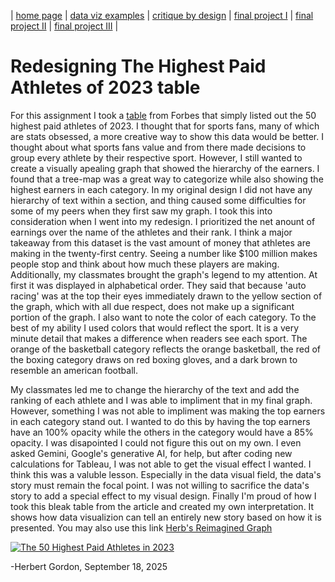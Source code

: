 | [home page](https://cmustudent.github.io/tswd-portfolio-templates/) | [data viz examples](dataviz-examples) | [critique by design](critique-by-design) | [final project I](final-project-part-one) | [final project II](final-project-part-two) | [final project III](final-project-part-three) |

# Redesigning The Highest Paid Athletes of 2023 table 

For this assignment I took a [table](https://www.forbes.com/lists/athletes/?sh=162054105b7e) from Forbes that simply listed out the 50 highest paid athletes of 2023. I thought that for sports fans, many of which are stats obsessed, a more creative way to show this data would be better. I thought about what sports fans value and from there made decisions to group every athlete by their respective sport. However, I still wanted to create a visually apealing graph that showed the hierarchy of the earners. I found that a tree-map was a great way to categorize while also showing the highest earners in each category. In my original design I did not have any hierarchy of text within a section, and thing caused some difficulties for some of my peers when they first saw my graph. I took this into consideration when I went into my redesign. I prioritized the net anount of earnings over the name of the athletes and their rank. I think a major takeaway from this dataset is the vast amount of money that athletes are making in the twenty-first centry. Seeing a number like $100 million makes people stop and think about how much these players are making. Additionally, my classmates brought the graph's legend to my attention. At first it was displayed in alphabetical order. They said that because 'auto racing' was at the top their eyes immediately drawn to the yellow section of the graph, which with all due respect, does not make up a significant portion of the graph. I also want to note the color of each category. To the best of my ability I used colors that would reflect the sport. It is a very minute detail that makes a difference when readers see each sport. The orange of the basketball category reflects the orange basketball, the red of the boxing category draws on red boxing gloves, and a dark brown to resemble an american football.

My classmates led me to change the hierarchy of the text and add the ranking of each athlete and I was able to impliment that in my final graph. However, something I was not able to impliment was making the top earners in each category stand out. I wanted to do this by having the top earners have an 100% opacity while the others in the category would have a 85% opacity. I was disapointed I could not figure this out on my own. I even asked Gemini, Google's generative AI, for help, but after coding new calculations for Tableau, I was not able to get the visual effect I wanted. I think this was a valuble lesson. Especially in the data visual field, the data's story must remain the focal point. I was not willing to sacrifice the data's story to add a special effect to my visual design. Finally I'm proud of how I took this bleak table from the article and created my own interpretation. It shows how data visualizion can tell an entirely new story based on how it is presented. 
You may also use this link [Herb's Reimagined Graph](https://public.tableau.com/views/The50HighestPaidAthletesin2023/Sheet1?:language=en-US&publish=yes&:sid=&:redirect=auth&:display_count=n&:origin=viz_share_link)

<div class='tableauPlaceholder' id='viz1758244716955' style='position: relative'><noscript><a href='#'><img alt='The 50 Highest Paid Athletes in 2023 ' src='https:&#47;&#47;public.tableau.com&#47;static&#47;images&#47;Th&#47;The50HighestPaidAthletesin2023&#47;Sheet1&#47;1_rss.png' style='border: none' /></a></noscript><object class='tableauViz'  style='display:none;'><param name='host_url' value='https%3A%2F%2Fpublic.tableau.com%2F' /> <param name='embed_code_version' value='3' /> <param name='site_root' value='' /><param name='name' value='The50HighestPaidAthletesin2023&#47;Sheet1' /><param name='tabs' value='no' /><param name='toolbar' value='yes' /><param name='static_image' value='https:&#47;&#47;public.tableau.com&#47;static&#47;images&#47;Th&#47;The50HighestPaidAthletesin2023&#47;Sheet1&#47;1.png' /> <param name='animate_transition' value='yes' /><param name='display_static_image' value='yes' /><param name='display_spinner' value='yes' /><param name='display_overlay' value='yes' /><param name='display_count' value='yes' /><param name='language' value='en-US' /><param name='filter' value='publish=yes' /></object></div> <script type='text/javascript'>
var divElement = document.getElementById('viz1758244716955');                    
var vizElement = divElement.getElementsByTagName('object')[0];
vizElement.style.width='100%';vizElement.style.height=(divElement.offsetWidth*0.75)+'px';
var scriptElement = document.createElement('script');
scriptElement.src = 'https://public.tableau.com/javascripts/api/viz_v1.js';
vizElement.parentNode.insertBefore(scriptElement, vizElement);
</script>

-Herbert Gordon, September 18, 2025
